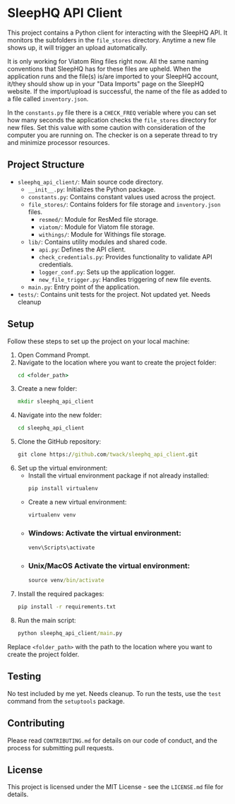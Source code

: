 # SleepHQ API Client

This project contains a Python client for interacting with the SleepHQ API. It monitors the subfolders
in the `file_stores` directory. Anytime a new file shows up, it will trigger an upload automatically.

It is only working for Viatom Ring files right now. All the same naming conventions that SleepHQ has for these
files are upheld. When the application runs and the file(s) is/are imported to your SleepHQ account, it/they should show up in your "Data Imports" page on the SleepHQ website. If the import/upload is successful, the name of the file as added to a file called `inventory.json`.

In the `constants.py` file there is a `CHECK_FREQ` veriable where you can set how many seconds the application
checks the  `file_stores` directory for new files. Set this value with some caution with consideration of the 
computer you are running on. The checker is on a seperate thread to try and minimize processor resources.

## Project Structure

- `sleephq_api_client/`: Main source code directory.
    - `__init__.py`: Initializes the Python package.
    - `constants.py`: Contains constant values used across the project.
    - `file_stores/`: Contains folders for file storage and `inventory.json` files.
        - `resmed/`: Module for ResMed file storage.
        - `viatom/`: Module for Viatom file storage.
        - `withings/`: Module for Withings file storage.
    - `lib/`: Contains utility modules and shared code.
        - `api.py`: Defines the API client.
        - `check_credentials.py`: Provides functionality to validate API credentials.
        - `logger_conf.py`: Sets up the application logger.
        - `new_file_trigger.py`: Handles triggering of new file events.
    - `main.py`: Entry point of the application.
- `tests/`: Contains unit tests for the project. Not updated yet. Needs cleanup

## Setup

Follow these steps to set up the project on your local machine:

1. Open Command Prompt.
2. Navigate to the location where you want to create the project folder:
    ```cmd
    cd <folder_path>
    ```
3. Create a new folder:
    ```cmd
    mkdir sleephq_api_client
    ```
4. Navigate into the new folder:
    ```cmd
    cd sleephq_api_client
    ```
5. Clone the GitHub repository:
    ```cmd
    git clone https://github.com/twack/sleephq_api_client.git
    ```
6. Set up the virtual environment:
    - Install the virtual environment package if not already installed:
        ```cmd
        pip install virtualenv
        ```
    - Create a new virtual environment:
        ```cmd
        virtualenv venv
        ```
    - ### Windows: Activate the virtual environment:
        ```cmd
        venv\Scripts\activate
        ```
    - ### Unix/MacOS Activate the virtual environment:
        ```cmd
        source venv/bin/activate
        ```
7. Install the required packages:
    ```cmd
    pip install -r requirements.txt
    ```
8. Run the main script:
    ```cmd
    python sleephq_api_client/main.py
    ```


Replace `<folder_path>` with the path to the location where you want to create the project folder.

## Testing

No test included by me yet. Needs cleanup.
To run the tests, use the `test` command from the `setuptools` package.

## Contributing

Please read `CONTRIBUTING.md` for details on our code of conduct, and the process for submitting pull requests.

## License

This project is licensed under the MIT License - see the `LICENSE.md` file for details.
